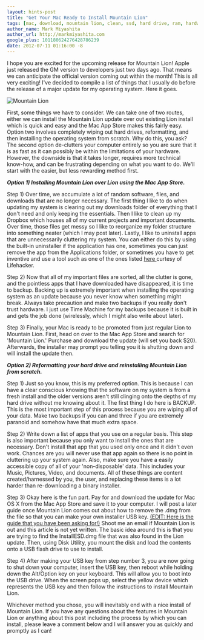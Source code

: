 ```yaml
---
layout: hints-post
title: "Get Your Mac Ready to Install Mountain Lion"
tags: [mac, download, mountain lion, clean, ssd, hard drive, ram, hardware, software, install, update]
author_name: Mark Miyashita
author_url: http://markmiyashita.com
google_plus: 101180624276428786239
date: 2012-07-11 01:16:00 -8
---
```


I hope you are excited for the upcoming release for Mountain Lion! Apple just released the GM version to developers just two days ago. That means we can anticipate the official version coming out within the month! This is all very exciting! I've decided to compile a list of things that I usually do before the release of a major update for my operating system. Here it goes.

<img class="clear blog-image-full-border" src="{{site.url}}/images/os-x-mountain-lion.jpeg" title="Mountain Lion">

First, some things we have to consider. We can take one of two routes, either we can install the Mountain Lion update over out existing Lion install which is quick and easy and the Mac App Store makes this fairly easy. Option two involves completely wiping out hard drives, reformatting, and then installing the operating system from scratch. Why do this, you ask? The second option de-clutters your computer entirely so you are sure that it is as fast as it can possibly be within the limitations of your hardware. However, the downside is that it takes longer, requires more technical know-how, and can be frustrating depending on what you want to do. We'll start with the easier, but less rewarding method first.

***Option 1) Installing Mountain Lion over Lion using the Mac App Store.***

Step 1) Over time, we accumulate a lot of random software, files, and downloads that are no longer necessary. The first thing I like to do when updating my system is clearing out my downloads folder of everything that I don't need and only keeping the essentials. Then I like to clean up my Dropbox which houses all of my current projects and important documents. Over time, those files get messy so I like to reorganize my folder structure into something neater (which I may post later). Lastly, I like to uninstall apps that are unnecessarily cluttering my system. You can either do this by using the built-in uninstaller if the application has one, sometimes you can just remove the app from the Applications folder, or sometimes you have to get inventive and use a tool such as one of the ones listed <a href="http://lifehacker.com/5828738/the-best-app-uninstaller-for-mac">here </a> curtesy of Lifehacker.

Step 2) Now that all of my important files are sorted, all the clutter is gone, and the pointless apps that I have downloaded have disappeared, it is time to backup. Backing up is extremely important when installing the operating system as an update because you never know when something might break. Always take precaution and make two backups if you really don't trust hardware. I just use Time Machine for my backups because it is built in and gets the job done (wirelessly, which I might also write about later).

Step 3) Finally, your Mac is ready to be promoted from just regular Lion to Mountain Lion. First, head on over to the Mac App Store and search for 'Mountain Lion.' Purchase and download the update (will set you back $20). Afterwards, the installer may prompt you telling you it is shutting down and will install the update then.


***Option 2) Reformatting your hard drive and reinstalling Mountain Lion from scratch.***

Step 1) Just so you know, this is my preferred option. This is because I can have a clear conscious knowing that the software on my system is from a fresh install and the older versions aren't still clinging onto the depths of my hard drive without me knowing about it. The first thing I do here is BACKUP. This is the most important step of this process because you are wiping all of your data. Make two backups if you can and three if you are extremely paranoid and somehow have that much extra space.

Step 2) Write down a list of apps that you use on a regular basis. This step is also important because you only want to install the ones that are necessary. Don't install that app that you used only once and it didn't even work. Chances are you will never use that app again so there is no point in cluttering up your system again. Also, make sure you have a easily accessible copy of all of your 'non-disposable' data. This includes your Music, Pictures, Video, and documents. All of these things are content created/harnessed by you, the user, and replacing these items is a lot harder than re-downloading a binary installer.

Step 3) Okay here is the fun part. Pay for and download the update for Mac OS X from the Mac App Store and save it to your computer. I will post a later guide once Mountain Lion comes out about how to remove the .dmg from the file so that you can make your own installer USB key. <a href="http://hints.binaryage.com/how-to-make-a-mountain-lion-usb-installer-key/">(EDIT: Here is the guide that you have been asking for!)</a> Shoot me an email if Mountain Lion is out and this article is not yet written. The basic idea around this is that you are trying to find the InstallESD.dmg file that was also found in the Lion update. Then, using Disk Utility, you mount the disk and load the contents onto a USB flash drive to use to install.

Step 4) After making your USB key from step number 3, you are now going to shut down your computer, insert the USB key, then reboot while holding down the Alt/Option key on your keyboard. This will allow you to boot into the USB drive. When the screen pops up, select the yellow device which represents the USB key and then follow the instructions to install Mountain Lion. 

Whichever method you chose, you will inevitably end with a nice install of Mountain Lion. If you have any questions about the features in Mountain Lion or anything about this post including the process by which you can install, please leave a comment below and I will answer you as quickly and promptly as I can!
